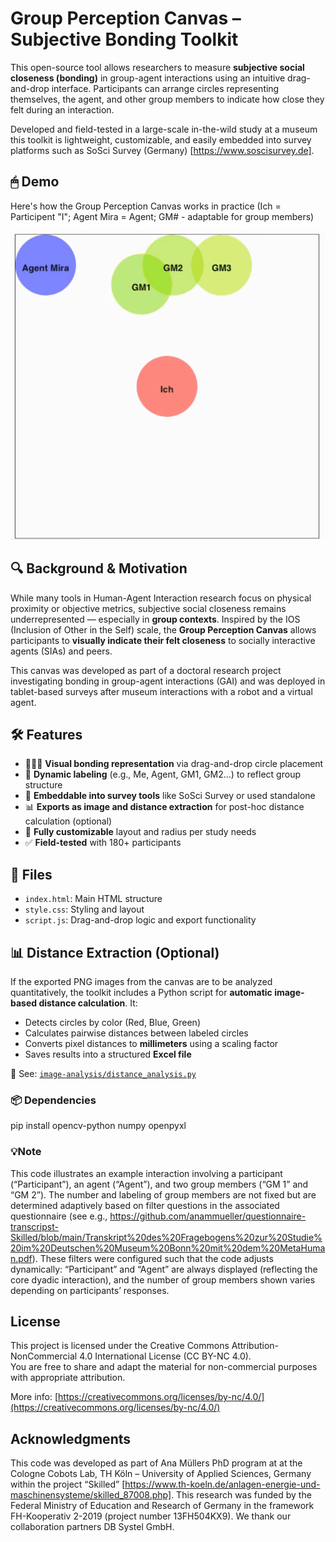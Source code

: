 # Group Perception Canvas – Subjective Bonding Toolkit

This open-source tool allows researchers to measure **subjective social closeness (bonding)** in group-agent interactions using an intuitive drag-and-drop interface. Participants can arrange circles representing themselves, the agent, and other group members to indicate how close they felt during an interaction.

Developed and field-tested in a large-scale in-the-wild study at a museum this toolkit is lightweight, customizable, and easily embedded into survey platforms such as SoSci Survey (Germany) [https://www.soscisurvey.de].

## 🖱 Demo

Here's how the Group Perception Canvas works in practice (Ich = Participent "I"; Agent Mira = Agent; GM# - adaptable for group members)

![Group Canvas Demo](Demo-gpc.gif)


## 🔍 Background & Motivation

While many tools in Human-Agent Interaction research focus on physical proximity or objective metrics, subjective social closeness remains underrepresented — especially in **group contexts**. Inspired by the IOS (Inclusion of Other in the Self) scale, the **Group Perception Canvas** allows participants to **visually indicate their felt closeness** to socially interactive agents (SIAs) and peers.

This canvas was developed as part of a doctoral research project investigating bonding in group-agent interactions (GAI) and was deployed in tablet-based surveys after museum interactions with a robot and a virtual agent.

## 🛠 Features

- 🧑‍🤝‍🧑 **Visual bonding representation** via drag-and-drop circle placement
- 🔄 **Dynamic labeling** (e.g., Me, Agent, GM1, GM2…) to reflect group structure
- 📱 **Embeddable into survey tools** like SoSci Survey or used standalone
- 📊 **Exports as image and distance extraction** for post-hoc distance calculation (optional)
- 🧩 **Fully customizable** layout and radius per study needs
- ✅ **Field-tested** with 180+ participants

## 📁 Files

- `index.html`: Main HTML structure
- `style.css`: Styling and layout
- `script.js`: Drag-and-drop logic and export functionality

 ## 📊 Distance Extraction (Optional)

If the exported PNG images from the canvas are to be analyzed quantitatively, the toolkit includes a Python script for **automatic image-based distance calculation**. It:

- Detects circles by color (Red, Blue, Green)
- Calculates pairwise distances between labeled circles
- Converts pixel distances to **millimeters** using a scaling factor
- Saves results into a structured **Excel file**

📄 See: [`image-analysis/distance_analysis.py`](image-analysis/distance_analysis.py)

### 📦 Dependencies

pip install opencv-python numpy openpyxl

### 💡Note

This code illustrates an example interaction involving a participant (“Participant”), an agent (“Agent”), and two group members (“GM 1” and “GM 2”). The number and labeling of group members are not fixed but are determined adaptively based on filter questions in the associated questionnaire (see e.g., https://github.com/anammueller/questionnaire-transcripst-Skilled/blob/main/Transkript%20des%20Fragebogens%20zur%20Studie%20im%20Deutschen%20Museum%20Bonn%20mit%20dem%20MetaHuman.pdf). These filters were configured such that the code adjusts dynamically: “Participant” and “Agent” are always displayed (reflecting the core dyadic interaction), and the number of group members shown varies depending on participants’ responses.
  
## License

This project is licensed under the Creative Commons Attribution-NonCommercial 4.0 International License (CC BY-NC 4.0).  
You are free to share and adapt the material for non-commercial purposes with appropriate attribution.

More info: [https://creativecommons.org/licenses/by-nc/4.0/](https://creativecommons.org/licenses/by-nc/4.0/)


## Acknowledgments

This code was developed as part of Ana Müllers PhD program at at the Cologne Cobots Lab, TH Köln – University of Applied Sciences, Germany within the project “Skilled” [https://www.th-koeln.de/anlagen-energie-und-maschinensysteme/skilled_87008.php]. This research was funded by the Federal Ministry of Education and Research of Germany in the framework FH-Kooperativ 2-2019 (project number 13FH504KX9). We thank our collaboration partners DB Systel GmbH.
